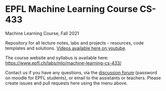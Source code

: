# EPFL Machine Learning Course CS-433
Machine Learning Course, Fall 2021

Repository for all lecture notes, labs and projects - resources, code templates and solutions. [Videos available here on youtube](https://www.youtube.com/playlist?list=PL4O4bXkI-fAd4nB7YYR5F8WitmPxjPeAa).

The course website and syllabus is available here: https://www.epfl.ch/labs/mlo/machine-learning-cs-433/

Contact us if you have any questions, via the [discussion forum](https://www.oknoname.com/EPFL/CS433/) (password on moodle for EPFL students), or email to the assistants or teachers. Please create issues and pull requests here using the menu above.
